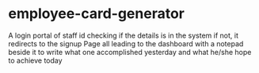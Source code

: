 # employee-card-generator
A login portal of staff id checking if the details is in the system if not, it redirects to the signup Page all leading to the dashboard with a notepad beside it to write what one accomplished yesterday and what he/she hope to achieve today
